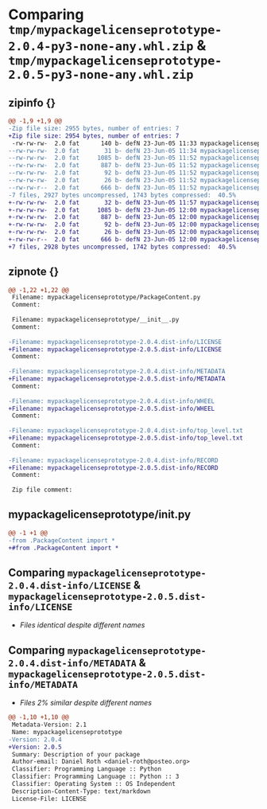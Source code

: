 # Comparing `tmp/mypackagelicenseprototype-2.0.4-py3-none-any.whl.zip` & `tmp/mypackagelicenseprototype-2.0.5-py3-none-any.whl.zip`

## zipinfo {}

```diff
@@ -1,9 +1,9 @@
-Zip file size: 2955 bytes, number of entries: 7
+Zip file size: 2954 bytes, number of entries: 7
 -rw-rw-rw-  2.0 fat      140 b- defN 23-Jun-05 11:33 mypackagelicenseprototype/PackageContent.py
--rw-rw-rw-  2.0 fat       31 b- defN 23-Jun-05 11:34 mypackagelicenseprototype/__init__.py
--rw-rw-rw-  2.0 fat     1085 b- defN 23-Jun-05 11:52 mypackagelicenseprototype-2.0.4.dist-info/LICENSE
--rw-rw-rw-  2.0 fat      887 b- defN 23-Jun-05 11:52 mypackagelicenseprototype-2.0.4.dist-info/METADATA
--rw-rw-rw-  2.0 fat       92 b- defN 23-Jun-05 11:52 mypackagelicenseprototype-2.0.4.dist-info/WHEEL
--rw-rw-rw-  2.0 fat       26 b- defN 23-Jun-05 11:52 mypackagelicenseprototype-2.0.4.dist-info/top_level.txt
--rw-rw-r--  2.0 fat      666 b- defN 23-Jun-05 11:52 mypackagelicenseprototype-2.0.4.dist-info/RECORD
-7 files, 2927 bytes uncompressed, 1743 bytes compressed:  40.5%
+-rw-rw-rw-  2.0 fat       32 b- defN 23-Jun-05 11:57 mypackagelicenseprototype/__init__.py
+-rw-rw-rw-  2.0 fat     1085 b- defN 23-Jun-05 12:00 mypackagelicenseprototype-2.0.5.dist-info/LICENSE
+-rw-rw-rw-  2.0 fat      887 b- defN 23-Jun-05 12:00 mypackagelicenseprototype-2.0.5.dist-info/METADATA
+-rw-rw-rw-  2.0 fat       92 b- defN 23-Jun-05 12:00 mypackagelicenseprototype-2.0.5.dist-info/WHEEL
+-rw-rw-rw-  2.0 fat       26 b- defN 23-Jun-05 12:00 mypackagelicenseprototype-2.0.5.dist-info/top_level.txt
+-rw-rw-r--  2.0 fat      666 b- defN 23-Jun-05 12:00 mypackagelicenseprototype-2.0.5.dist-info/RECORD
+7 files, 2928 bytes uncompressed, 1742 bytes compressed:  40.5%
```

## zipnote {}

```diff
@@ -1,22 +1,22 @@
 Filename: mypackagelicenseprototype/PackageContent.py
 Comment: 
 
 Filename: mypackagelicenseprototype/__init__.py
 Comment: 
 
-Filename: mypackagelicenseprototype-2.0.4.dist-info/LICENSE
+Filename: mypackagelicenseprototype-2.0.5.dist-info/LICENSE
 Comment: 
 
-Filename: mypackagelicenseprototype-2.0.4.dist-info/METADATA
+Filename: mypackagelicenseprototype-2.0.5.dist-info/METADATA
 Comment: 
 
-Filename: mypackagelicenseprototype-2.0.4.dist-info/WHEEL
+Filename: mypackagelicenseprototype-2.0.5.dist-info/WHEEL
 Comment: 
 
-Filename: mypackagelicenseprototype-2.0.4.dist-info/top_level.txt
+Filename: mypackagelicenseprototype-2.0.5.dist-info/top_level.txt
 Comment: 
 
-Filename: mypackagelicenseprototype-2.0.4.dist-info/RECORD
+Filename: mypackagelicenseprototype-2.0.5.dist-info/RECORD
 Comment: 
 
 Zip file comment:
```

## mypackagelicenseprototype/__init__.py

```diff
@@ -1 +1 @@
-from .PackageContent import *
+#from .PackageContent import *
```

## Comparing `mypackagelicenseprototype-2.0.4.dist-info/LICENSE` & `mypackagelicenseprototype-2.0.5.dist-info/LICENSE`

 * *Files identical despite different names*

## Comparing `mypackagelicenseprototype-2.0.4.dist-info/METADATA` & `mypackagelicenseprototype-2.0.5.dist-info/METADATA`

 * *Files 2% similar despite different names*

```diff
@@ -1,10 +1,10 @@
 Metadata-Version: 2.1
 Name: mypackagelicenseprototype
-Version: 2.0.4
+Version: 2.0.5
 Summary: Description of your package
 Author-email: Daniel Roth <daniel-roth@posteo.org>
 Classifier: Programming Language :: Python
 Classifier: Programming Language :: Python :: 3
 Classifier: Operating System :: OS Independent
 Description-Content-Type: text/markdown
 License-File: LICENSE
```

